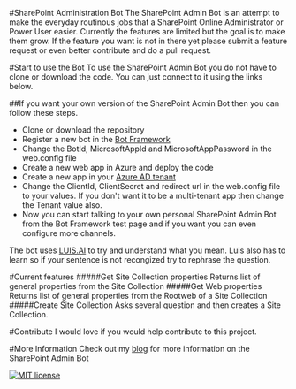 #SharePoint Administration Bot
The SharePoint Admin Bot is an attempt to make the everyday routinous jobs that a SharePoint Online Administrator or Power User easier.
Currently the features are limited but the goal is to make them grow. If the feature you want is not in there yet please submit a feature request or even better contribute and do a pull request.

#Start to use the Bot
To use the SharePoint Admin Bot you do not have to clone or download the code. You can just connect to it using the links below.


##If you want your own version of the SharePoint Admin Bot then you can follow these steps.
* Clone or download the repository
* Register a new bot in the [Bot Framework](https://dev.botframework.com/) 
* Change the BotId, MicrosoftAppId and MicrosoftAppPassword in the web.config file
* Create a new web app in Azure and deploy the code
* Create a new app in your [Azure AD tenant](https://docs.microsoft.com/en-us/azure/app-service-mobile/app-service-mobile-how-to-configure-active-directory-authentication)
* Change the ClientId, ClientSecret and redirect url in the web.config file to your values. If you don't want it to be a multi-tenant app then change the Tenant value also.
* Now you can start talking to your own personal SharePoint Admin Bot from the Bot Framework test page and if you want you can even configure more channels.


The bot uses [LUIS.AI](https://www.luis.ai) to try and understand what you mean. Luis also has to learn so if your sentence is not recongized try to rephrase the question.





#Current features
#####Get Site Collection properties
Returns list of general properties from the Site Collection
#####Get Web properties
Returns list of general properties from the Rootweb of a Site Collection
#####Create Site Collection
Asks several question and then creates a Site Collection.



#Contribute
I would love if you would help contribute to this project. 


#More Information
Check out my [blog](https://www.rickvanrousselt.com/) for more information on the SharePoint Admin Bot

[![MIT license](https://img.shields.io/npm/l/express.svg)](https://github.com/RickVanRousselt/SharePointAdminBot/blob/master/LICENSE)